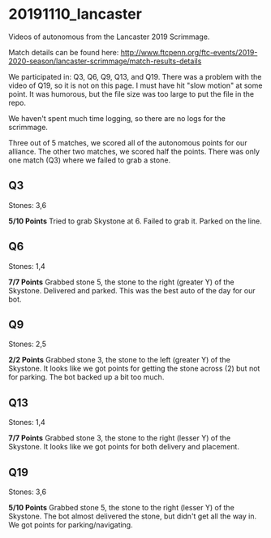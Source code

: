 # 20191110_lancaster
Videos of autonomous from the Lancaster 2019 Scrimmage.

Match details can be found here: http://www.ftcpenn.org/ftc-events/2019-2020-season/lancaster-scrimmage/match-results-details

We participated in: Q3, Q6, Q9, Q13, and Q19. There was a problem with the video of Q19, so it is not on this page. I must have hit "slow motion" at some point. It was humorous, but the file size was too large to put the file in the repo.

We haven't spent much time logging, so there are no logs for the scrimmage.

Three out of 5 matches, we scored all of the autonomous points for our alliance. The other two matches, we scored half the points. There was only
one match (Q3) where we failed to grab a stone.

## Q3

Stones: 3,6

**5/10 Points** Tried to grab Skystone at 6. Failed to grab it. Parked on the line.

## Q6

Stones: 1,4

**7/7 Points** Grabbed stone 5, the stone to the right (greater Y) of the Skystone. Delivered and parked.
This was the best auto of the day for our bot.

## Q9

Stones: 2,5 

**2/2 Points** Grabbed stone 3, the stone to the left (greater Y) of the Skystone. It looks like we
got points for getting the stone across (2) but not for parking. The bot backed up a bit too much.

## Q13

Stones: 1,4

**7/7 Points** Grabbed stone 3, the stone to the right (lesser Y) of the Skystone. It looks like we got points for both delivery and placement.

## Q19

Stones: 3,6

**5/10 Points** Grabbed stone 5, the stone to the right (lesser Y) of the Skystone. The bot almost delivered the stone, but didn't get all the way in. We got points for parking/navigating.
